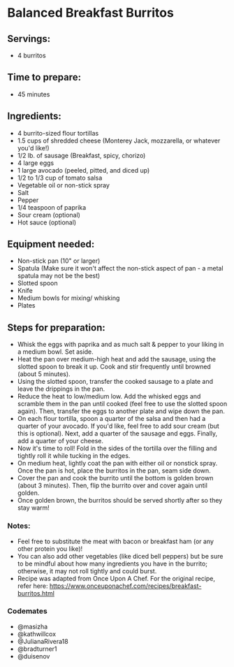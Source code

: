 # Balanced Breakfast Burritos

## Servings: 
- 4 burritos

## Time to prepare: 
- 45 minutes

## Ingredients:

- 4 burrito-sized flour tortillas
- 1.5 cups of shredded cheese (Monterey Jack, mozzarella, or whatever you'd like!)
- 1/2 lb. of sausage (Breakfast, spicy, chorizo)
- 4 large eggs
- 1 large avocado (peeled, pitted, and diced up)
- 1/2 to 1/3 cup of tomato salsa
- Vegetable oil or non-stick spray
- Salt
- Pepper
- 1/4 teaspoon of paprika
- Sour cream (optional)
- Hot sauce (optional)

## Equipment needed:

- Non-stick pan (10" or larger)
- Spatula (Make sure it won't affect the non-stick aspect of pan - a metal spatula may not be the best)
- Slotted spoon
- Knife
- Medium bowls for mixing/ whisking
- Plates

## Steps for preparation:

- Whisk the eggs with paprika and as much salt & pepper to your liking in a medium bowl. Set aside.
- Heat the pan over medium-high heat and add the sausage, using the slotted spoon to break it up. Cook and stir frequently until browned (about 5 minutes). 
- Using the slotted spoon, transfer the cooked sausage to a plate and leave the drippings in the pan.
- Reduce the heat to low/medium low. Add the whisked eggs and scramble them in the pan until cooked (feel free to use the slotted spoon again). Then, transfer the eggs to another plate and wipe down the pan.
- On each flour tortilla, spoon a quarter of the salsa and then had a quarter of your avocado. If you'd like, feel free to add sour cream (but this is optional). Next, add a quarter of the sausage and eggs. Finally, add a quarter of your cheese.
- Now it's time to roll! Fold in the sides of the tortilla over the filling and tightly roll it while tucking in the edges.
- On medium heat, lightly coat the pan with either oil or nonstick spray. Once the pan is hot, place the burritos in the pan, seam side down. 
- Cover the pan and cook the burrito until the bottom is golden brown (about 3 minutes). Then, flip the burrito over and cover again until golden.
- Once golden brown, the burritos should be served shortly after so they stay warm!


### Notes:

- Feel free to substitute the meat with bacon or breakfast ham (or any other protein you like)!
- You can also add other vegetables (like diced bell peppers) but be sure to be mindful about how many ingredients you have in the burrito; otherwise, it may not roll tightly and could burst.
- Recipe was adapted from Once Upon A Chef. For the original recipe, refer here: https://www.onceuponachef.com/recipes/breakfast-burritos.html


### Codemates #
- @masizha
- @kathwillcox
- @JulianaRivera18
- @bradturner1
- @duisenov
